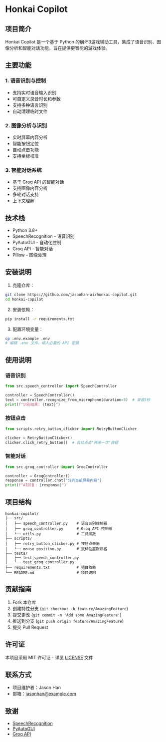 # Honkai Copilot

## 项目简介

Honkai Copilot 是一个基于 Python 的崩坏3游戏辅助工具，集成了语音识别、图像分析和智能对话功能，旨在提供更智能的游戏体验。

## 主要功能

### 1. 语音识别与控制
- 支持实时语音输入识别
- 可自定义录音时长和参数
- 支持多种语言识别
- 自动清理临时文件

### 2. 图像分析与识别
- 实时屏幕内容分析
- 智能按钮定位
- 自动点击功能
- 支持坐标校准

### 3. 智能对话系统
- 基于 Groq API 的智能对话
- 支持图像内容分析
- 多轮对话支持
- 上下文理解

## 技术栈

- Python 3.8+
- SpeechRecognition - 语音识别
- PyAutoGUI - 自动化控制
- Groq API - 智能对话
- Pillow - 图像处理

## 安装说明

1. 克隆仓库：
```bash
git clone https://github.com/jasonhan-ai/honkai-copilot.git
cd honkai-copilot
```

2. 安装依赖：
```bash
pip install -r requirements.txt
```

3. 配置环境变量：
```bash
cp .env.example .env
# 编辑 .env 文件，填入必要的 API 密钥
```

## 使用说明

### 语音识别
```python
from src.speech_controller import SpeechController

controller = SpeechController()
text = controller.recognize_from_microphone(duration=5)  # 录音5秒
print(f"识别结果: {text}")
```

### 按钮点击
```python
from scripts.retry_button_clicker import RetryButtonClicker

clicker = RetryButtonClicker()
clicker.click_retry_button()  # 自动点击"再来一次"按钮
```

### 智能对话
```python
from src.groq_controller import GroqController

controller = GroqController()
response = controller.chat("分析当前屏幕内容")
print(f"AI回复: {response}")
```

## 项目结构

```
honkai-copilot/
├── src/
│   ├── speech_controller.py    # 语音识别控制器
│   ├── groq_controller.py      # Groq API 控制器
│   └── utils.py                # 工具函数
├── scripts/
│   ├── retry_button_clicker.py # 按钮点击器
│   └── mouse_position.py       # 鼠标位置跟踪器
├── tests/
│   ├── test_speech_controller.py
│   └── test_groq_controller.py
├── requirements.txt            # 项目依赖
└── README.md                   # 项目说明
```

## 贡献指南

1. Fork 本仓库
2. 创建特性分支 (`git checkout -b feature/AmazingFeature`)
3. 提交更改 (`git commit -m 'Add some AmazingFeature'`)
4. 推送到分支 (`git push origin feature/AmazingFeature`)
5. 提交 Pull Request

## 许可证

本项目采用 MIT 许可证 - 详见 [LICENSE](LICENSE) 文件

## 联系方式

- 项目维护者：Jason Han
- 邮箱：jasonhan@example.com

## 致谢

- [SpeechRecognition](https://github.com/Uberi/speech_recognition)
- [PyAutoGUI](https://github.com/asweigart/pyautogui)
- [Groq API](https://groq.com/) 